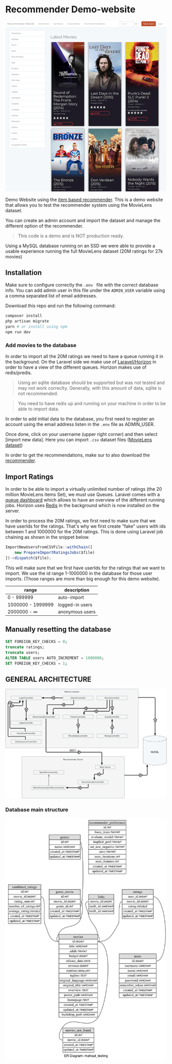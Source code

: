 # Recommender Demo-website
![Alt text](resources/assets/AppScreenshot.png?raw=true "General Architecture")

Demo Website using the [item based recommender](https://github.com/katanlugi/recommender). This is a demo website that allows you to test the recommender system using the MovieLens dataset.

You can create an admin account and import the dataset and manage the different option of the recommender.

> This code is a demo and is NOT production ready.

Using a MySQL database running on an SSD we were able to provide a usable experience running the full MovieLens dataset (20M ratings for 27k movies)


## Installation
Make sure to configure correctly the `.env ` file with the correct database info.
You can add admin user in this file under the `ADMIN_USER` variable using a comma separated list of email addresses.

Download this repo and run the following command:
```bash
composer install
php artisan migrate
yarn # or install using npm
npm run dev
```

### Add movies to the database
In order to import all the 20M ratings we need to have a queue running it in the background. On the Laravel side we make use of [Laravel/Horizon](https://laravel.com/docs/5.5/horizon) in order to have a view of the different queues. Horizon makes use of redis/predis.

> Using an sqlite database should be supported but was not tested and may not work correclty. Generally, with this amount of data, sqlite is not recommended.

> You need to have redis up and running on your machine in order to be able to import data.

In order to add initial data to the database, you first need to register an account using the email address listen in the `.env` file as ADMIN_USER.

Once done, click on your username (upper right corner) and then select [import new data]. Here you can import `.csv` dataset files ([MovieLens dataset](https://grouplens.org/datasets/movielens/100k/))

In order to get the recommendations, make sur to also download the [recommender](https://github.com/katanlugi/recommender).

## Import Ratings
In order to be able to import a virtually unlimited number of ratings (the 20 million MovieLens items Set), we must use Queues. Laravel comes with a [queue dashboard](https://horizon.laravel.com/) which allows to have an overview of the different running jobs. Horizon uses [Redis](https://redis.io/) in the background which is now installed on the server.

In order to process the 20M ratings, we first need to make sure that we have userIds for the ratings. That's why we first create "fake" users with ids between 1 and 1000000 for the 20M ratings. This is done using Laravel job chaining as shown in the snippet below.

```js
ImportNewUsersFromCSVFile::withChain([
    new PrepareImportRatingsJobs($file)
])->dispatch($file);
```

This will make sure that we first have userIds for the ratings that we want to import. We use the id range 1-1000000 in the database for those user imports. (Those ranges are more than big enough for this demo website).

| range             | description     |
| ------------------|-----------------|
| 0 - 999999        | auto-import     |
| 1000000 - 1999999 | logged-in users |
| 2000000 - ∞       | anonymous users |



## Manually resetting the database

```sql
SET FOREIGN_KEY_CHECKS = 0;
truncate ratings;
truncate users;
ALTER TABLE users AUTO_INCREMENT = 1000000;
SET FOREIGN_KEY_CHECKS = 1;
```

## GENERAL ARCHITECTURE

![Alt text](resources/assets/Diagram.png?raw=true "General Architecture")

### Database main structure

![Alt test](resources/assets/db_structure.png?raw=true "Database structure")